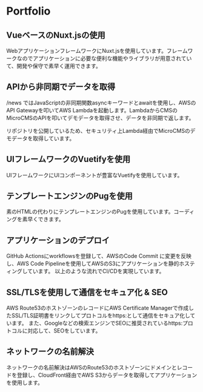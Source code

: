 # Portfolio

## VueベースのNuxt.jsの使用
WebアプリケーションフレームワークにNuxt.jsを使用しています。フレームワークなのでアプリケーションに必要な便利な機能やライブラリが用意されていて、開発や保守で素早く運用できます。

## APIから非同期でデータを取得

/news ではJavaScriptの非同期関数asyncキーワードとawaitを使用し、AWSのAPI Gatewayを叩いてAWS Lambdaを起動します。LambdaからCMSのMicroCMSのAPIを叩いてデモデータを取得させ、データを非同期で返します。

リポジトリを公開しているため、セキュリティ上Lambda経由でMicroCMSのデモデータを取得しています。

## UIフレームワークのVuetifyを使用

UIフレームワークにUIコンポーネントが豊富なVuetifyを使用しています。

## テンプレートエンジンのPugを使用

素のHTMLの代わりにテンプレートエンジンのPugを使用しています。コーディングを素早くできます。

## アプリケーションのデプロイ
GitHub Actionsにworkflowsを登録して、AWSのCode Commit に変更を反映し、AWS Code Pipelineを使用してAWSのS3にアプリケーションを静的ホスティングしています。
以上のような流れでCI/CDを実現しています。

## SSL/TLSを使用して通信をセキュア化 & SEO
AWS Route53のホストゾーンのレコードにAWS Certificate Managerで作成したSSL/TLS証明書をリンクしてプロトコルをhttps:として通信をセキュア化しています。
また、Googleなどの検索エンジンでSEOに推奨されているhttps:プロトコルに対応して、SEOをしています。

## ネットワークの名前解決
ネットワークの名前解決はAWSのRoute53のホストゾーンにドメインとレコードを登録し、CloudFront経由でAWS S3からデータを取得してアプリケーションを使用します。